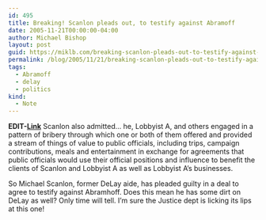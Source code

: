 ```yaml
---
id: 495
title: Breaking! Scanlon pleads out, to testify against Abramoff
date: 2005-11-21T00:00:00-04:00
author: Michael Bishop
layout: post
guid: https://miklb.com/breaking-scanlon-pleads-out-to-testify-against-abramoff
permalink: /blog/2005/11/21/breaking-scanlon-pleads-out-to-testify-against-abramoff/
tags:
  - Abramoff
  - delay
  - politics
kind:
  - Note
---
```

<p><strong>EDIT-<a href="http://releases.usnewswire.com/GetRelease.asp?id=57059">Link</a></strong>
Scanlon also admitted… he, Lobbyist A, and others engaged in a pattern of bribery through which one or both of them offered and provided a stream of things of value to public officials, including trips, campaign contributions, meals and entertainment in exchange for agreements that public officials would use their official positions and influence to benefit the clients of Scanlon and Lobbyist A as well as Lobbyist A’s businesses.</p>

<p>So Michael Scanlon, former DeLay aide, has pleaded guilty in a deal to agree to testify against Abramhoff.  Does this mean he has some dirt on DeLay as well?  Only time will tell.  I’m sure the Justice dept is licking its lips at this one!</p>